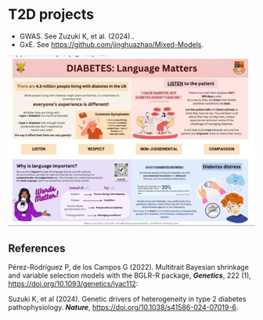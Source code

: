 # T2D projects

- GWAS. See Zuzuki K, et al. (2024)..
- GxE. See <https://github.com/jinghuazhao/Mixed-Models>.

![](T2D.jpg)

## References

Pérez-Rodríguez P, de los Campos G (2022). Multitrait Bayesian shrinkage and variable selection models with the BGLR-R package, ***Genetics***, 222 (1), <https://doi.org/10.1093/genetics/iyac112>:

Suzuki K, et al (2024). Genetic drivers of heterogeneity in type 2 diabetes pathophysiology. ***Nature***, <https://doi.org/10.1038/s41586-024-07019-6>.
